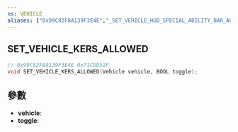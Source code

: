 ```yaml
---
ns: VEHICLE
aliases: ["0x99C82F8A139F3E4E","_SET_VEHICLE_HUD_SPECIAL_ABILITY_BAR_ACTIVE"]
---
```

## SET_VEHICLE_KERS_ALLOWED

```c
// 0x99C82F8A139F3E4E 0x71CDD52F
void SET_VEHICLE_KERS_ALLOWED(Vehicle vehicle, BOOL toggle);
```


## 參數
* **vehicle**: 
* **toggle**: 

